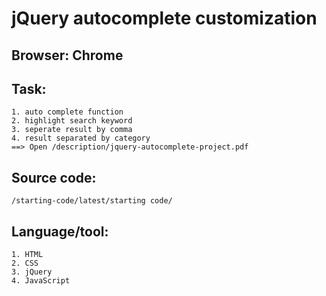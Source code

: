 # jQuery autocomplete customization

## Browser: Chrome
## Task:
```
1. auto complete function
2. highlight search keyword
3. seperate result by comma
4. result separated by category
==> Open /description/jquery-autocomplete-project.pdf
```
## Source code:
```
/starting-code/latest/starting code/
```
## Language/tool:
```
1. HTML
2. CSS
3. jQuery
4. JavaScript
```
